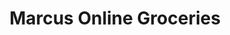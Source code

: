 ---
title: Marcus Online Groceries
type: Website Redesign
role: Front-End Developer
platform: NopCommerce
priority: 4
links:
  - label: Grand Geneva Cart
    url: https://shop.grandgeneva.com/
  - label: The Platinum Hotel Cart
    url: https://grocery.theplatinumhotel.com/
---
